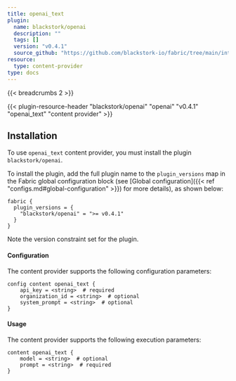 ```yaml
---
title: openai_text 
plugin:
  name: blackstork/openai
  description: ""
  tags: []
  version: "v0.4.1"
  source_github: "https://github.com/blackstork-io/fabric/tree/main/internal/openai/"
resource:
  type: content-provider
type: docs
---
```


{{< breadcrumbs 2 >}}

{{< plugin-resource-header "blackstork/openai" "openai" "v0.4.1" "openai_text" "content provider" >}}

## Installation

To use `openai_text` content provider, you must install the plugin `blackstork/openai`.

To install the plugin, add the full plugin name to the `plugin_versions` map in the Fabric global configuration block (see [Global configuration]({{< ref "configs.md#global-configuration" >}}) for more details), as shown below:

```hcl
fabric {
  plugin_versions = {
    "blackstork/openai" = ">= v0.4.1"
  }
}
```

Note the version constraint set for the plugin.


#### Configuration

The content provider supports the following configuration parameters:

```hcl
config content openai_text {
    api_key = <string>  # required
    organization_id = <string>  # optional
    system_prompt = <string>  # optional
}
```

#### Usage

The content provider supports the following execution parameters:

```hcl
content openai_text {
    model = <string>  # optional
    prompt = <string>  # required
}
```

